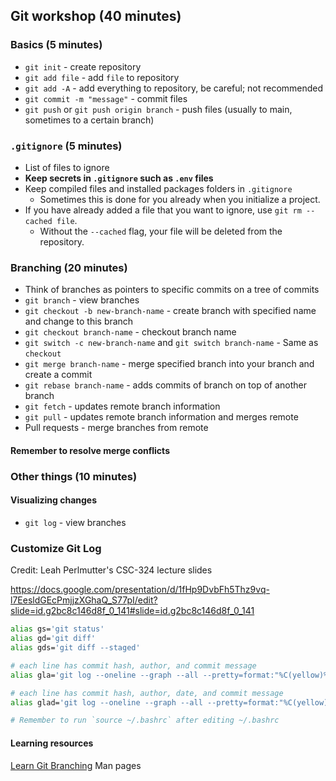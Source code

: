 ## Git workshop (40 minutes)

### Basics (5 minutes)

- `git init` - create repository
- `git add file` - add `file` to repository
- `git add -A` - add everything to repository, be careful; not recommended
- `git commit -m "message"` - commit files
- `git push` or `git push origin branch` - push files (usually to main, sometimes to a certain branch)

### `.gitignore` (5 minutes)

- List of files to ignore
- **Keep secrets in `.gitignore` such as `.env` files**
- Keep compiled files and installed packages folders in `.gitignore`
	- Sometimes this is done for you already when you initialize a project.
- If you have already added a file that you want to ignore, use `git rm --cached file`.
	- Without the `--cached` flag, your file will be deleted from the repository.

### Branching (20 minutes)

- Think of branches as pointers to specific commits on a tree of commits
- `git branch` - view branches
- `git checkout -b new-branch-name` - create branch with specified name and change to this branch
- `git checkout branch-name`  - checkout branch name
- `git switch -c new-branch-name` and `git switch branch-name` - Same as `checkout`
- `git merge branch-name` - merge specified branch into your branch and create a commit
- `git rebase branch-name` - adds commits of branch on top of another branch
- `git fetch` - updates remote branch information
- `git pull` - updates remote branch information and merges remote
- Pull requests - merge branches from remote

#### Remember to resolve merge conflicts

### Other things (10 minutes)

#### Visualizing changes

- `git log`  - view branches

### Customize Git Log

Credit: Leah Perlmutter's CSC-324 lecture slides

https://docs.google.com/presentation/d/1fHp9DvbFh5Thz9vq-l7EesldGEcPmjjzXGhaQ_S77pI/edit?slide=id.g2bc8c146d8f_0_141#slide=id.g2bc8c146d8f_0_141

```sh
alias gs='git status'
alias gd='git diff'
alias gds='git diff --staged'

# each line has commit hash, author, and commit message
alias gla='git log --oneline --graph --all --pretty=format:"%C(yellow)% h%C(green)% an%C(auto)%d%C(reset)%<(65,trunc)% s"'

# each line has commit hash, author, date, and commit message
alias glad='git log --oneline --graph --all --pretty=format:"%C(yellow)% h%C(green)% an%Cblue% ai%C(auto)%d%C(reset)%<(40,trunc)% s"'

# Remember to run `source ~/.bashrc` after editing ~/.bashrc
```

#### Learning resources

[Learn Git Branching](learngitbranching.js.org)
Man pages